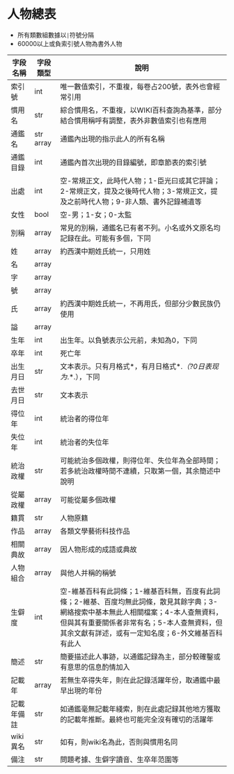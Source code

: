 # 人物總表

- 所有類數組數據以`|`符號分隔
- 60000以上或負索引號人物為書外人物

字段名稱|字段類型|說明
--|--|--
索引號|int|唯一數值索引，不重複，每卷占200號，表外也會經常引用
慣用名|str|綜合慣用名，不重複，以WIKI百科查詢為基準，部分結合慣用稱呼有調整，表外非數值索引也有應用
通鑑名|str array|通鑑內出現的指示此人的所有名稱
通鑑目錄|int|通鑑內首次出現的目錄編號，即章節表的索引號
出處|int|空-常規正文，此時代人物；1-臣光曰或其它評論；2-常規正文，提及之後時代人物；3-常規正文，提及之前時代人物；9-非人類、書外記錄補遺等
女性|bool|空-男；1-女；0-太監
別稱|array|常見的別稱，通鑑名已有者不列。小名或外文原名均記録在此。可能有多個，下同
姓|array|約西漢中期姓氏統一，只用姓
名|array|
字|array|
號|array|
氏|array|約西漢中期姓氏統一，不再用氏，但部分少數民族仍使用
謚|array|
生年|int|出生年。以負號表示公元前，未知為0，下同
卒年|int|死亡年
出生月日|str|文本表示。只有月格式*，有月日格式*.*（?0日表现为*.*.），下同
去世月日|str|文本表示
得位年|int|統治者的得位年
失位年|int|統治者的失位年
統治政權|str|可能統治多個政權，則得位年、失位年為全部時間；若多統治政權時間不連續，只取第一個，其余簡述中說明
從屬政權|array|可能從屬多個政權
籍貫|str|人物原籍
作品|array|各類文學藝術科技作品
相關典故|array|因人物形成的成語或典故
人物組合|array|與他人并稱的稱號
生僻度|int|空-維基百科有此詞條；1-維基百科無，百度有此詞條；2-維基、百度均無此詞條，散見其餘字典；3-網絡搜索中基本無此人相關檔案；4-本人查無資料，但與其有重要關係者非常有名；5-本人查無資料，但其余文獻有詳述，或有一定知名度；6-外文維基百科有此人
簡述|str|簡要描述此人事跡，以通鑑記録為主，部分較確鑿或有意思的信息酌情加入
記載年|array|若無生卒得失年，則在此記錄活躍年份，取通鑑中最早出現的年份
記載年備註|str|如通鑑毫無記載年綫索，則在此處記録其他地方獲取的記載年推斷。最終也可能完全沒有確切的活躍年
wiki異名|str|如有，則wiki名為此，否則與慣用名同
備注|str|問題考據、生僻字讀音、生卒年范圍等